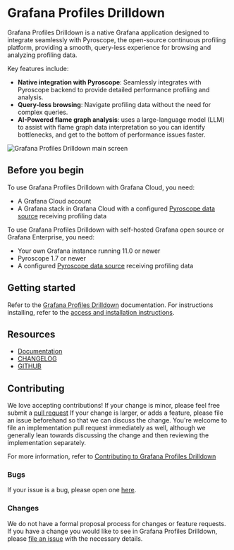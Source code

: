 <!-- This README file is the one that is displayed on grafana.com website and inside Grafana instances -->

# Grafana Profiles Drilldown

Grafana Profiles Drilldown is a native Grafana application designed to integrate seamlessly with Pyroscope, the
open-source continuous profiling platform, providing a smooth, query-less experience for browsing and analyzing
profiling data.

Key features include:

- **Native integration with Pyroscope**: Seamlessly integrates with Pyroscope backend to provide detailed performance
  profiling and analysis.
- **Query-less browsing**: Navigate profiling data without the need for complex queries.
- **AI-Powered flame graph analysis**: uses a large-language model (LLM) to assist with flame graph data interpretation
  so you can identify bottlenecks, and get to the bottom of performance issues faster.

![Grafana Profiles Drilldown main screen](https://grafana.com/media/docs/explore-profiles/explore-profiles-homescreen-latest.png)

## Before you begin

To use Grafana Profiles Drilldown with Grafana Cloud, you need:

- A Grafana Cloud account
- A Grafana stack in Grafana Cloud with a
  configured [Pyroscope data source](https://grafana.com/docs/grafana-cloud/connect-externally-hosted/data-sources/pyroscope/)
  receiving profiling data

To use Grafana Profiles Drilldown with self-hosted Grafana open source or Grafana Enterprise, you need:

- Your own Grafana instance running 11.0 or newer
- Pyroscope 1.7 or newer
- A configured [Pyroscope data source](https://grafana.com/docs/grafana/latest/datasources/pyroscope/) receiving
  profiling data

## Getting started

Refer to
the [Grafana Profiles Drilldown](https://grafana.com/docs/grafana-cloud/visualizations/simplified-exploration/profiles/)
documentation.
For instructions installing, refer to
the [access and installation instructions](https://grafana.com/docs/grafana-cloud/visualizations/simplified-exploration/profiles/).

## Resources

- [Documentation](https://grafana.com/docs/grafana-cloud/visualizations/simplified-exploration/profiles/)
- [CHANGELOG](https://github.com/grafana/profiles-drilldown/releases)
- [GITHUB](https://github.com/grafana/profiles-drilldown/)

## Contributing

We love accepting contributions!
If your change is minor, please feel free submit
a [pull request](https://github.com/grafana/profiles-drilldown/pull/new)
If your change is larger, or adds a feature, please file an issue beforehand so
that we can discuss the change. You're welcome to file an implementation pull
request immediately as well, although we generally lean towards discussing the
change and then reviewing the implementation separately.

For more information, refer
to [Contributing to Grafana Profiles Drilldown](https://github.com/grafana/profiles-drilldown/blob/main/docs/CONTRIBUTING.md)

### Bugs

If your issue is a bug, please open one [here](https://github.com/grafana/profiles-drilldown/issues/new).

### Changes

We do not have a formal proposal process for changes or feature requests. If you have a change you would like to see in
Grafana Profiles Drilldown, please [file an issue](https://github.com/grafana/profiles-drilldown/issues/new) with the
necessary details.
